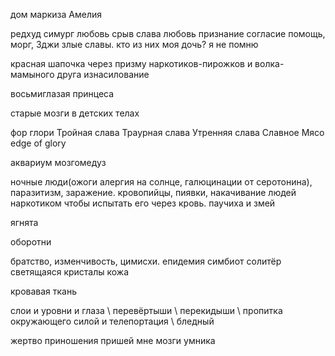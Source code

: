 
дом маркиза
Амелия

редхуд симург любовь срыв слава любовь признание согласие помощь, морг, 3джи злые славы.
кто из них моя дочь? я не помню

красная шапочка через призму наркотиков-пирожков и волка-мамыного друга
изнасилование

восьмиглазая принцеса

старые мозги в детских телах

фор глори
Тройная слава
Траурная слава
Утренняя слава
Славное Мясо
edge of glory

аквариум мозгомедуз

ночные люди(ожоги алергия на солнце, галюцинации от серотонина), паразитизм, заражение. кровопийцы, пиявки, накачивание людей наркотиком чтобы испытать его через кровь. паучиха и змей

ягнята

оборотни

братство, изменчивость, цимисхи. епидемия симбиот солитёр светящаяся кристалы кожа

кровавая ткань

слои и уровни и глаза \ перевёртыши \ перекидыши \ пропитка окружающего силой и телепортация \ бледный

жертво приношения пришей мне мозги умника
